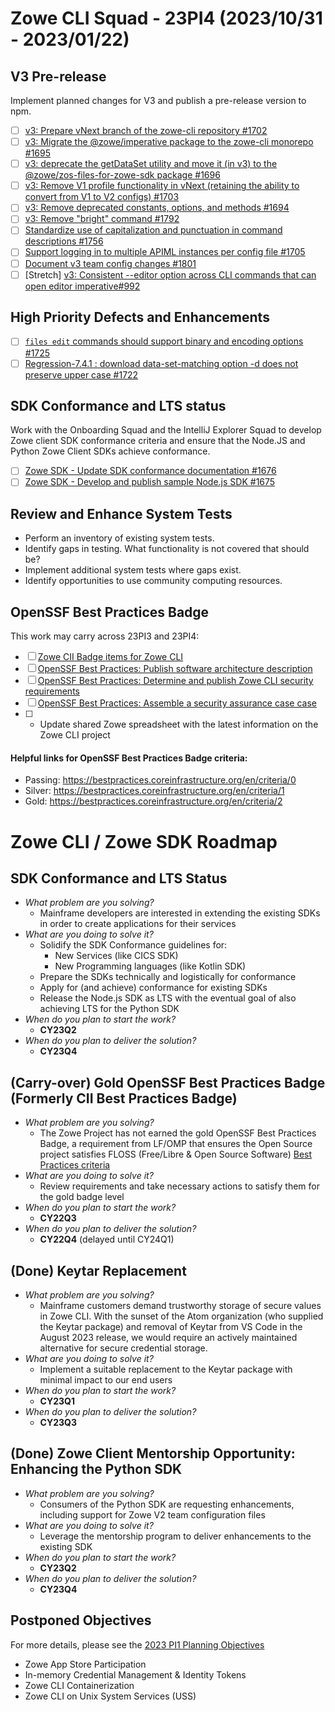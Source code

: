 # Zowe CLI Squad - 23PI4 (2023/10/31 - 2023/01/22)

## V3 Pre-release
Implement planned changes for V3 and publish a pre-release version to npm.
- [ ] [v3: Prepare vNext branch of the zowe-cli repository #1702](https://github.com/zowe/zowe-cli/issues/1702)
- [ ] [v3: Migrate the @zowe/imperative package to the zowe-cli monorepo #1695](https://github.com/zowe/zowe-cli/issues/1695)
- [ ] [v3: deprecate the getDataSet utility and move it (in v3) to the @zowe/zos-files-for-zowe-sdk package #1696](https://github.com/zowe/zowe-cli/issues/1696)
- [ ] [v3: Remove V1 profile functionality in vNext (retaining the ability to convert from V1 to V2 configs) #1703](https://github.com/zowe/zowe-cli/issues/1703)
- [ ] [v3: Remove deprecated constants, options, and methods #1694](https://github.com/zowe/zowe-cli/issues/1694)
- [ ] [v3: Remove "bright" command  #1792](https://github.com/zowe/zowe-cli/issues/1792)
- [ ] [Standardize use of capitalization and punctuation in command descriptions #1756](https://github.com/zowe/zowe-cli/issues/1756)
- [ ] [Support logging in to multiple APIML instances per config file #1705](https://github.com/zowe/zowe-cli/issues/1705)
- [ ] [Document v3 team config changes #1801](https://github.com/zowe/zowe-cli/issues/1801)
- [ ] [Stretch] [v3: Consistent --editor option across CLI commands that can open editor imperative#992](https://github.com/zowe/imperative/issues/992)

## High Priority Defects and Enhancements
- [ ] [`files edit` commands should support binary and encoding options #1725](https://github.com/zowe/zowe-cli/issues/1725)
- [ ] [Regression-7.4.1 : download data-set-matching option -d does not preserve upper case #1722](https://github.com/zowe/zowe-cli/issues/1722)

## SDK Conformance and LTS status
Work with the Onboarding Squad and the IntelliJ Explorer Squad to develop Zowe client SDK conformance criteria and ensure that the Node.JS and Python Zowe Client SDKs achieve conformance.
- [ ] [Zowe SDK - Update SDK conformance documentation #1676](https://github.com/zowe/zowe-cli/issues/1676)
- [ ] [Zowe SDK - Develop and publish sample Node.js SDK #1675](https://github.com/zowe/zowe-cli/issues/1675)

## Review and Enhance System Tests
- Perform an inventory of existing system tests. 
- Identify gaps in testing. What functionality is not covered that should be?
- Implement additional system tests where gaps exist.
- Identify opportunities to use community computing resources.

## OpenSSF Best Practices Badge
This work may carry across 23PI3 and 23PI4:
- [ ] [Zowe CII Badge items for Zowe CLI](https://github.com/zowe/zowe-cli/issues/1352)
- [ ] [OpenSSF Best Practices: Publish software architecture description](https://github.com/zowe/zowe-cli/issues/1760)
- [ ] [OpenSSF Best Practices: Determine and publish Zowe CLI security requirements](https://github.com/zowe/zowe-cli/issues/1761)
- [ ] [OpenSSF Best Practices: Assemble a security assurance case case](https://github.com/zowe/zowe-cli/issues/1762)
- [ ] - Update shared Zowe spreadsheet with the latest information on the Zowe CLI project

#### Helpful links for OpenSSF Best Practices Badge criteria:
- Passing: https://bestpractices.coreinfrastructure.org/en/criteria/0
- Silver: https://bestpractices.coreinfrastructure.org/en/criteria/1
- Gold: https://bestpractices.coreinfrastructure.org/en/criteria/2

# Zowe CLI / Zowe SDK Roadmap

## SDK Conformance and LTS Status
- _What problem are you solving?_
  - Mainframe developers are interested in extending the existing SDKs in order to create applications for their services
- _What are you doing to solve it?_
  - Solidify the SDK Conformance guidelines for:
    - New Services (like CICS SDK)
    - New Programming languages (like Kotlin SDK)
  - Prepare the SDKs technically and logistically for conformance
  - Apply for (and achieve) conformance for existing SDKs
  - Release the Node.js SDK as LTS with the eventual goal of also achieving LTS for the Python SDK
- _When do you plan to start the work?_
  - **CY23Q2**
- _When do you plan to deliver the solution?_
  - **CY23Q4**

## (Carry-over) Gold OpenSSF Best Practices Badge (Formerly CII Best Practices Badge)
- _What problem are you solving?_
  - The Zowe Project has not earned the gold OpenSSF Best Practices Badge, a requirement from LF/OMP that ensures the Open Source project satisfies FLOSS (Free/Libre & Open Source Software) [Best Practices criteria](https://bestpractices.coreinfrastructure.org/en/criteria)
- _What are you doing to solve it?_
  - Review requirements and take necessary actions to satisfy them for the gold badge level
- _When do you plan to start the work?_
  - **CY22Q3**
- _When do you plan to deliver the solution?_
  - **CY22Q4** (delayed until CY24Q1)

## (Done) Keytar Replacement
- _What problem are you solving?_
  - Mainframe customers demand trustworthy storage of secure values in Zowe CLI. With the sunset of the Atom organization (who supplied the Keytar package) and removal of Keytar from VS Code in the August 2023 release, we would require an actively maintained alternative for secure credential storage.
- _What are you doing to solve it?_
  - Implement a suitable replacement to the Keytar package with minimal impact to our end users
- _When do you plan to start the work?_
  - **CY23Q1**
- _When do you plan to deliver the solution?_
  - **CY23Q3** 

## (Done) Zowe Client Mentorship Opportunity: Enhancing the Python SDK
- _What problem are you solving?_
  - Consumers of the Python SDK are requesting enhancements, including support for Zowe V2 team configuration files
- _What are you doing to solve it?_
  - Leverage the mentorship program to deliver enhancements to the existing SDK
- _When do you plan to start the work?_
  - **CY23Q2**
- _When do you plan to deliver the solution?_
  - **CY23Q4**

## Postponed Objectives
For more details, please see the [2023 PI1 Planning Objectives](https://github.com/zowe/community/blob/master/Project%20Management/PI%20Planning/23PI1%20Planning/PI%20Planning%20Preparation%20by%20Squad/Zowe%20CLI%20Squad%20-%2023PI1%20Objectives.md)
- Zowe App Store Participation
- In-memory Credential Management & Identity Tokens
- Zowe CLI Containerization
- Zowe CLI on Unix System Services (USS)
